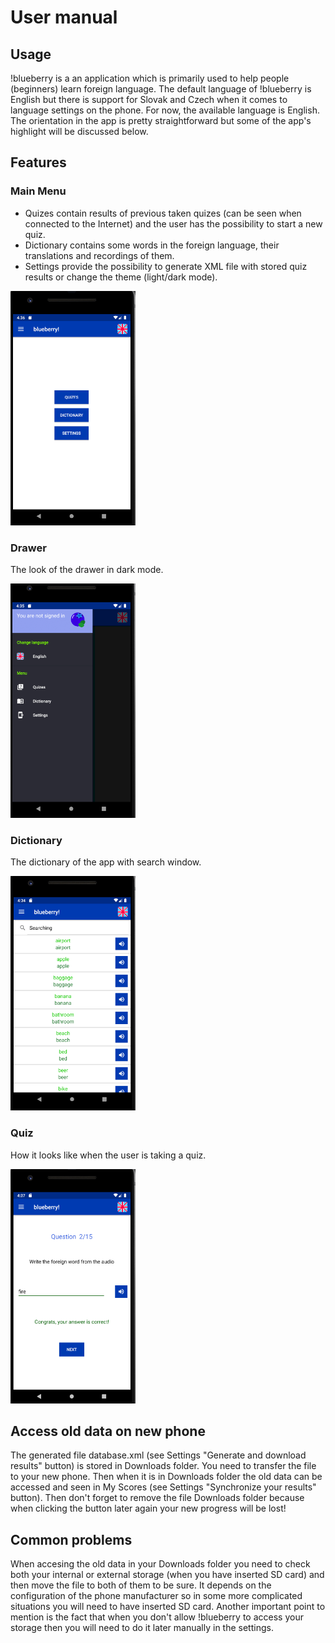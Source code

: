 # User manual  


## Usage

!blueberry is a an application which is primarily used to help people (beginners) learn foreign language. The default language of !blueberry is English but there is support for Slovak and Czech when it comes to language settings on the phone. For now, the available language is English. The orientation in the app is pretty straightforward but some of the app's highlight will be discussed below. 

## Features  

### Main Menu

* Quizes contain results of previous taken quizes (can be seen when connected to the Internet) and the user has the possibility to start a new quiz.
* Dictionary contains some words in the foreign language, their translations and recordings of them.
* Settings provide the possibility to generate XML file with stored quiz results or change the theme (light/dark mode).

<img src="./pictures/menu.png" width="200" height="375">

### Drawer

The look of the drawer in dark mode.

<img src="./pictures/drawer.png" width="200" height="375">

### Dictionary

The dictionary of the app with search window.

<img src="./pictures/lexicon.png" width="200" height="375">

### Quiz

How it looks like when the user is taking a quiz. 

<img src="./pictures/quiz.png" width="200" height="375">

## Access old data on new phone

The generated file database.xml (see Settings "Generate and download results" button) is stored in Downloads folder. You need to transfer the file to your new phone. Then when it is in Downloads folder the old data can be accessed and seen in My Scores (see Settings "Synchronize your results" button). Then don't forget to remove the file Downloads folder because when clicking the button later again your new progress will be lost!

## Common problems  

When accesing  the old data in your Downloads folder you need to check both your internal or external storage (when you have inserted SD card) and then move the file to both of them to be sure. It depends on the configuration of the phone manufacturer so in some more complicated situations you will need to have inserted SD card.
Another important point to mention is the fact that when you don't allow !blueberry to access your storage then you will need to do it later manually in the settings.
